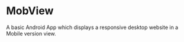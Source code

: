 # MobView

A basic Android App which displays a responsive desktop website in a Mobile version view.
